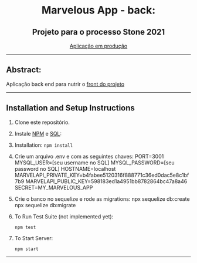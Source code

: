 <h1 align="center">Marvelous App - back:</h1>
<h2 align="center">Projeto para o processo Stone 2021</h2>
<p align="center"><a href="marvelousapp-front.herokuapp.com/">Aplicação em produção</a></p>

<hr />

## Abstract:
Aplicação back end para nutrir o <a href="https://github.com/LeandroParisi/case-stone-front">front do projeto</a></p>

<hr />

## Installation and Setup Instructions 

1. Clone este repositório.

2. Instale <a href="https://www.npmjs.com/get-npm" >NPM</a> e <a href="https://www.alura.com.br/artigos/mysql-do-download-e-instalacao-ate-sua-primeira-tabela" >SQL</a>:

3. Installation:
    `npm install`  

4. Crie um arquivo .env e com as seguintes chaves:
    PORT=3001
    MYSQL_USER=[seu username no SQL]
    MYSQL_PASSWORD=[seu password no SQL]
    HOSTNAME=localhost
    MARVELAPI_PRIVATE_KEY=b4fabee5120316f888771c36ed0dac5e8c1bf7b9
    MARVELAPI_PUBLIC_KEY=598183ed1a4951bb8782864bc47a8a46
    SECRET=MY_MARVELOUS_APP

5. Crie o banco no sequelize e rode as migrations:
    npx sequelize db:create
    npx sequelize db:migrate

6. To Run Test Suite (not implemented yet):  

    `npm test`  

7. To Start Server:

    `npm start`  

<hr />
